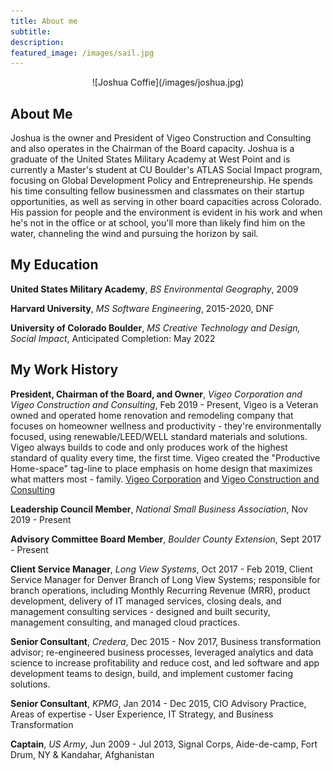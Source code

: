```yaml
---
title: About me
subtitle:
description:
featured_image: /images/sail.jpg
---
```


<p align = "center"> ![Joshua Coffie](/images/joshua.jpg)</p>

## About Me

Joshua is the owner and President of Vigeo Construction and Consulting and also operates in the Chairman of the Board capacity. Joshua is a graduate of the United States Military Academy at West Point and is currently a Master's student at CU Boulder's ATLAS Social Impact program, focusing on Global Development Policy and Entrepreneurship. He spends his time consulting fellow businessmen and classmates on their startup opportunities, as well as serving in other board capacities across Colorado. His passion for people and the environment is evident in his work and when he's not in the office or at school, you'll more than likely find him on the water, channeling the wind and pursuing the horizon by sail.

## My Education

<b>United States Military Academy</b>, <i>BS Environmental Geography</i>, 2009

<b>Harvard University</b>, <i>MS Software Engineering</i>, 2015-2020, DNF

<b>University of Colorado Boulder</b>, <i>MS Creative Technology and Design, Social Impact</i>, Anticipated Completion: May 2022

## My Work History

<b>President, Chairman of the Board, and Owner</b>, <i>Vigeo Corporation and Vigeo Construction and Consulting</i>, Feb 2019 - Present, Vigeo is a Veteran owned and operated home renovation and remodeling company that focuses on homeowner wellness and productivity - they're environmentally focused, using renewable/LEED/WELL standard materials and solutions. Vigeo always builds to code and only produces work of the highest standard of quality every time, the first time. Vigeo created the "Productive Home-space" tag-line to place emphasis on home design that maximizes what matters most - family. <a href = "https://vigeocorp.com">Vigeo Corporation</a> and <a href = "https://vigeoconstruction.com">Vigeo Construction and Consulting</a>


<b>Leadership Council Member</b>, <i>National Small Business Association</i>, Nov 2019 - Present


<b>Advisory Committee Board Member</b>, <i>Boulder County Extension</i>, Sept 2017 - Present


<b>Client Service Manager</b>, <i>Long View Systems</i>, Oct 2017 - Feb 2019, Client Service Manager for Denver Branch of Long View Systems; responsible for branch operations, including Monthly Recurring Revenue (MRR), product development, delivery of IT managed services, closing deals, and management consulting services - designed and built security, management consulting, and managed cloud practices.


<b>Senior Consultant</b>, <i>Credera</i>, Dec 2015 - Nov 2017, Business transformation advisor; re-engineered business processes, leveraged analytics and data science to increase profitability and reduce cost, and led software and app development teams to design, build, and implement customer facing solutions.


<b>Senior Consultant</b>, <i>KPMG</i>, Jan 2014 - Dec 2015, CIO Advisory Practice, Areas of expertise - User Experience, IT Strategy, and Business Transformation


<b>Captain</b>, <i>US Army</i>, Jun 2009 - Jul 2013, Signal Corps, Aide-de-camp, Fort Drum, NY & Kandahar, Afghanistan
